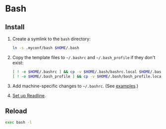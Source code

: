 # Bash

## Install

 1. Create a symlink to the `bash` directory:

    ```sh
    ln -s .myconf/bash $HOME/.bash
    ```

 1. Copy the template files to `~/.bashrc` and `~/.bash_profile` if they don't exist:

    ```sh
    [ ! -e $HOME/.bashrc ] && cp -v $HOME/.bash/bashrc.local $HOME/.bashrc
    [ ! -e $HOME/.bash_profile ] && cp -v $HOME/.bash/bash_profile.local $HOME/.bash_profile
    ```

 1. Add machine-specific changes to `~/.bashrc`.
    (See [examples](local_examples.bash).)

 1. [Set up Readline](../readline/README.md).

## Reload

```sh
exec bash -l
```
